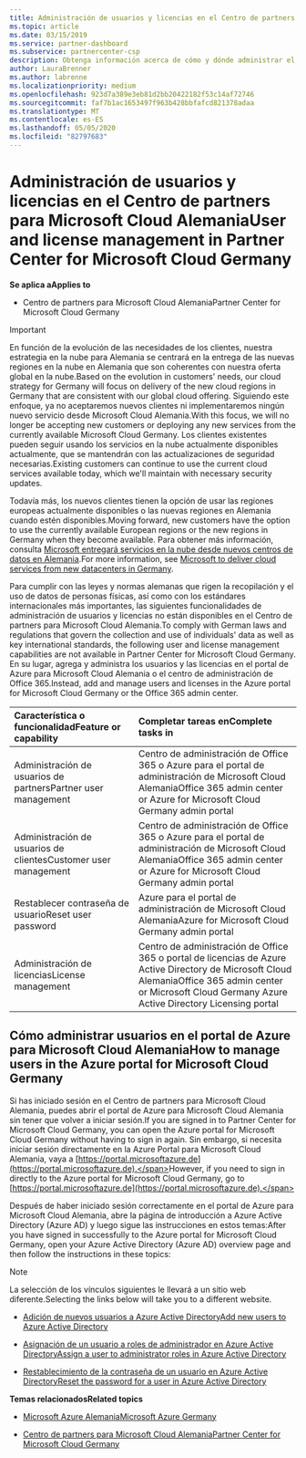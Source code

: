 ```yaml
---
title: Administración de usuarios y licencias en el Centro de partners para Microsoft Cloud Alemania | Centro de partners para Microsoft Cloud Alemania
ms.topic: article
ms.date: 03/15/2019
ms.service: partner-dashboard
ms.subservice: partnercenter-csp
description: Obtenga información acerca de cómo y dónde administrar el centro de partners para Microsoft Cloud asociados, clientes y licencias de Alemania, así como restablecimientos de contraseña.
author: LauraBrenner
ms.author: labrenne
ms.localizationpriority: medium
ms.openlocfilehash: 923d7a389e3eb81d2bb20422182f53c14af72746
ms.sourcegitcommit: faf7b1ac1653497f963b428bbfafcd821378adaa
ms.translationtype: MT
ms.contentlocale: es-ES
ms.lasthandoff: 05/05/2020
ms.locfileid: "82797683"
---
```

# <a name="user-and-license-management-in-partner-center-for-microsoft-cloud-germany"></a><span data-ttu-id="22d1c-103">Administración de usuarios y licencias en el Centro de partners para Microsoft Cloud Alemania</span><span class="sxs-lookup"><span data-stu-id="22d1c-103">User and license management in Partner Center for Microsoft Cloud Germany</span></span>

<span data-ttu-id="22d1c-104">**Se aplica a**</span><span class="sxs-lookup"><span data-stu-id="22d1c-104">**Applies to**</span></span>

-  <span data-ttu-id="22d1c-105">Centro de partners para Microsoft Cloud Alemania</span><span class="sxs-lookup"><span data-stu-id="22d1c-105">Partner Center for Microsoft Cloud Germany</span></span>

> [!IMPORTANT]
> <span data-ttu-id="22d1c-106">En función de la evolución de las necesidades de los clientes, nuestra estrategia en la nube para Alemania se centrará en la entrega de las nuevas regiones en la nube en Alemania que son coherentes con nuestra oferta global en la nube.</span><span class="sxs-lookup"><span data-stu-id="22d1c-106">Based on the evolution in customers' needs, our cloud strategy for Germany will focus on delivery of the new cloud regions in Germany that are consistent with our global cloud offering.</span></span> <span data-ttu-id="22d1c-107">Siguiendo este enfoque, ya no aceptaremos nuevos clientes ni implementaremos ningún nuevo servicio desde Microsoft Cloud Alemania.</span><span class="sxs-lookup"><span data-stu-id="22d1c-107">With this focus, we will no longer be accepting new customers or deploying any new services from the currently available Microsoft Cloud Germany.</span></span> <span data-ttu-id="22d1c-108">Los clientes existentes pueden seguir usando los servicios en la nube actualmente disponibles actualmente, que se mantendrán con las actualizaciones de seguridad necesarias.</span><span class="sxs-lookup"><span data-stu-id="22d1c-108">Existing customers can continue to use the current cloud services available today, which we'll maintain with necessary security updates.</span></span>
>  
> <span data-ttu-id="22d1c-109">Todavía más, los nuevos clientes tienen la opción de usar las regiones europeas actualmente disponibles o las nuevas regiones en Alemania cuando estén disponibles.</span><span class="sxs-lookup"><span data-stu-id="22d1c-109">Moving forward, new customers have the option to use the currently available European regions or the new regions in Germany when they become available.</span></span> <span data-ttu-id="22d1c-110">Para obtener más información, consulta [Microsoft entregará servicios en la nube desde nuevos centros de datos en Alemania](https://news.microsoft.com/europe/2018/08/31/microsoft-to-deliver-cloud-services-from-new-datacentres-in-germany-in-2019-to-meet-evolving-customer-needs/).</span><span class="sxs-lookup"><span data-stu-id="22d1c-110">For more information, see [Microsoft to deliver cloud services from new datacenters in Germany](https://news.microsoft.com/europe/2018/08/31/microsoft-to-deliver-cloud-services-from-new-datacentres-in-germany-in-2019-to-meet-evolving-customer-needs/).</span></span>

<span data-ttu-id="22d1c-111">Para cumplir con las leyes y normas alemanas que rigen la recopilación y el uso de datos de personas físicas, así como con los estándares internacionales más importantes, las siguientes funcionalidades de administración de usuarios y licencias no están disponibles en el Centro de partners para Microsoft Cloud Alemania.</span><span class="sxs-lookup"><span data-stu-id="22d1c-111">To comply with German laws and regulations that govern the collection and use of individuals' data as well as key international standards, the following user and license management capabilities are not available in Partner Center for Microsoft Cloud Germany.</span></span> <span data-ttu-id="22d1c-112">En su lugar, agrega y administra los usuarios y las licencias en el portal de Azure para Microsoft Cloud Alemania o el centro de administración de Office 365.</span><span class="sxs-lookup"><span data-stu-id="22d1c-112">Instead, add and manage users and licenses in the Azure portal for Microsoft Cloud Germany or the Office 365 admin center.</span></span>

<span data-ttu-id="22d1c-113">Característica o funcionalidad</span><span class="sxs-lookup"><span data-stu-id="22d1c-113">Feature or capability</span></span> | <span data-ttu-id="22d1c-114">Completar tareas en</span><span class="sxs-lookup"><span data-stu-id="22d1c-114">Complete tasks in</span></span>
:--- | :---
<span data-ttu-id="22d1c-115">Administración de usuarios de partners</span><span class="sxs-lookup"><span data-stu-id="22d1c-115">Partner user management</span></span> | <span data-ttu-id="22d1c-116">Centro de administración de Office 365 o Azure para el portal de administración de Microsoft Cloud Alemania</span><span class="sxs-lookup"><span data-stu-id="22d1c-116">Office 365 admin center or Azure for Microsoft Cloud Germany admin portal</span></span>
<span data-ttu-id="22d1c-117">Administración de usuarios de clientes</span><span class="sxs-lookup"><span data-stu-id="22d1c-117">Customer user management</span></span> | <span data-ttu-id="22d1c-118">Centro de administración de Office 365 o Azure para el portal de administración de Microsoft Cloud Alemania</span><span class="sxs-lookup"><span data-stu-id="22d1c-118">Office 365 admin center or Azure for Microsoft Cloud Germany admin portal</span></span>
<span data-ttu-id="22d1c-119">Restablecer contraseña de usuario</span><span class="sxs-lookup"><span data-stu-id="22d1c-119">Reset user password</span></span> | <span data-ttu-id="22d1c-120">Azure para el portal de administración de Microsoft Cloud Alemania</span><span class="sxs-lookup"><span data-stu-id="22d1c-120">Azure for Microsoft Cloud Germany admin portal</span></span>
<span data-ttu-id="22d1c-121">Administración de licencias</span><span class="sxs-lookup"><span data-stu-id="22d1c-121">License management</span></span> | <span data-ttu-id="22d1c-122">Centro de administración de Office 365 o portal de licencias de Azure Active Directory de Microsoft Cloud Alemania</span><span class="sxs-lookup"><span data-stu-id="22d1c-122">Office 365 admin center or Microsoft Cloud Germany Azure Active Directory Licensing portal</span></span>

## <a name="how-to-manage-users-in-the-azure-portal-for-microsoft-cloud-germany"></a><span data-ttu-id="22d1c-123">Cómo administrar usuarios en el portal de Azure para Microsoft Cloud Alemania</span><span class="sxs-lookup"><span data-stu-id="22d1c-123">How to manage users in the Azure portal for Microsoft Cloud Germany</span></span> 

<span data-ttu-id="22d1c-124">Si has iniciado sesión en el Centro de partners para Microsoft Cloud Alemania, puedes abrir el portal de Azure para Microsoft Cloud Alemania sin tener que volver a iniciar sesión.</span><span class="sxs-lookup"><span data-stu-id="22d1c-124">If you are signed in to Partner Center for Microsoft Cloud Germany, you can open the Azure portal for Microsoft Cloud Germany without having to sign in again.</span></span> <span data-ttu-id="22d1c-125">Sin embargo, si necesita iniciar sesión directamente en la Azure Portal para Microsoft Cloud Alemania, vaya a [https://portal.microsoftazure.de](https://portal.microsoftazure.de).</span><span class="sxs-lookup"><span data-stu-id="22d1c-125">However, if you need to sign in directly to the Azure portal for Microsoft Cloud Germany, go to [https://portal.microsoftazure.de](https://portal.microsoftazure.de).</span></span> 

<span data-ttu-id="22d1c-126">Después de haber iniciado sesión correctamente en el portal de Azure para Microsoft Cloud Alemania, abre la página de introducción a Azure Active Directory (Azure AD) y luego sigue las instrucciones en estos temas:</span><span class="sxs-lookup"><span data-stu-id="22d1c-126">After you have signed in successfully to the Azure portal for Microsoft Cloud Germany, open your Azure Active Directory (Azure AD) overview page and then follow the instructions in these topics:</span></span>

> [!NOTE]  
> <span data-ttu-id="22d1c-127">La selección de los vínculos siguientes le llevará a un sitio web diferente.</span><span class="sxs-lookup"><span data-stu-id="22d1c-127">Selecting the links below will take you to a different website.</span></span> 

-  [<span data-ttu-id="22d1c-128">Adición de nuevos usuarios a Azure Active Directory</span><span class="sxs-lookup"><span data-stu-id="22d1c-128">Add new users to Azure Active Directory</span></span>](https://docs.microsoft.com/azure/active-directory/active-directory-users-create-azure-portal)

-  [<span data-ttu-id="22d1c-129">Asignación de un usuario a roles de administrador en Azure Active Directory</span><span class="sxs-lookup"><span data-stu-id="22d1c-129">Assign a user to administrator roles in Azure Active Directory</span></span>](https://docs.microsoft.com/azure/active-directory/active-directory-users-assign-role-azure-portal)

-  [<span data-ttu-id="22d1c-130">Restablecimiento de la contraseña de un usuario en Azure Active Directory</span><span class="sxs-lookup"><span data-stu-id="22d1c-130">Reset the password for a user in Azure Active Directory</span></span>](https://docs.microsoft.com/azure/active-directory/active-directory-users-reset-password-azure-portal)

<span data-ttu-id="22d1c-131">**Temas relacionados**</span><span class="sxs-lookup"><span data-stu-id="22d1c-131">**Related topics**</span></span>

-  [<span data-ttu-id="22d1c-132">Microsoft Azure Alemania</span><span class="sxs-lookup"><span data-stu-id="22d1c-132">Microsoft Azure Germany</span></span>](https://azure.microsoft.com/global-infrastructure/germany/)

-  [<span data-ttu-id="22d1c-133">Centro de partners para Microsoft Cloud Alemania</span><span class="sxs-lookup"><span data-stu-id="22d1c-133">Partner Center for Microsoft Cloud Germany</span></span>](partner-center-for-microsoft-cloud-germany.md)


